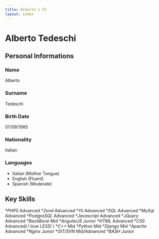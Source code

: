 ```yaml
---
title: Alberto's CV
layout: index
---
```


# Alberto Tedeschi #

## Personal Informations ##
### Name ###
Alberto
### Surname ###
Tedeschi
### Birth Date ###
07/09/1985 
### Nationality ###
Italian
### Languages ###
* Italian (Mother Tongue)
* English (Fluent)
* Spanish (Moderate)

## Key Skills ##
*_PHP5_ Advanced
*_Zend_ Advanced
*_Yii_ Advanced
*_SQL_ Advanced
*_MySql_ Advanced
*_PostgreSQL_ Advanced
*_Javascript_ Advanced
*_JQuery_ Advanced
*_BackBone_ Mid
*_AngularJS_ Junior
*_HTML_ Advanced
*_CSS_ Advanced( I love LESS! )
*_C++_ Mid
*_Python_ Mid
*_Django_ Mid
*_Apache_ Advanced
*_Nginx_ Junior
*_GIT/SVN_ Mid/Advanced
*_BASH_ Junior